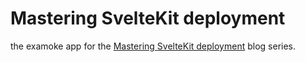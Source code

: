 # Mastering SvelteKit deployment

the examoke app for the [Mastering SvelteKit deployment](https://fayez.io/blog/mastering-sveltekit-deployment) blog series.